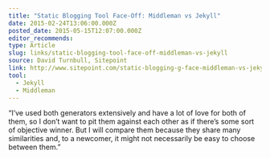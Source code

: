 ```yaml
---
title: "Static Blogging Tool Face-Off: Middleman vs Jekyll"
date: 2015-02-24T13:06:00.000Z
posted_date: 2015-05-15T12:07:00.000Z
editor_recommends:
type: Article
slug: links/static-blogging-tool-face-off-middleman-vs-jekyll
source: David Turnbull, Sitepoint
link: http://www.sitepoint.com/static-blogging-g-face-middleman-vs-jekyll/
tool:
  - Jekyll
  - Middleman
---
```

“I’ve used both generators extensively and have a lot of love for both of them, so I don’t want to pit them against each other as if there’s some sort of objective winner. But I will compare them because they share many similarities and, to a newcomer, it might not necessarily be easy to choose between them.”



